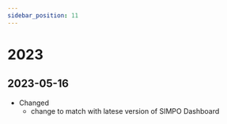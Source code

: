 ```yaml
---
sidebar_position: 11
---
```


# 2023


## 2023-05-16
- Changed
  - change to match with latese version of SIMPO Dashboard

